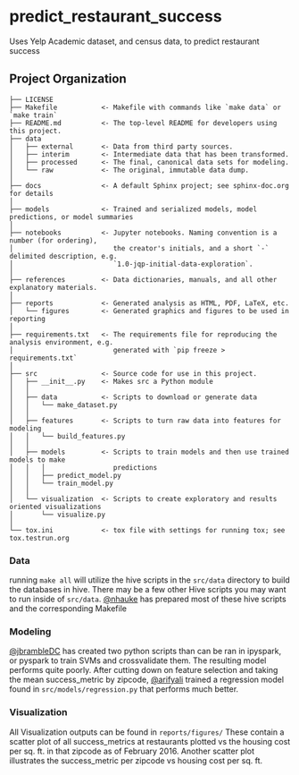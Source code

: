 predict_restaurant_success
==============================

Uses Yelp Academic dataset, and census data, to predict restaurant success

Project Organization
------------

    ├── LICENSE
    ├── Makefile           <- Makefile with commands like `make data` or `make train`
    ├── README.md          <- The top-level README for developers using this project.
    ├── data
    │   ├── external       <- Data from third party sources.
    │   ├── interim        <- Intermediate data that has been transformed.
    │   ├── processed      <- The final, canonical data sets for modeling.
    │   └── raw            <- The original, immutable data dump.
    │
    ├── docs               <- A default Sphinx project; see sphinx-doc.org for details
    │
    ├── models             <- Trained and serialized models, model predictions, or model summaries
    │
    ├── notebooks          <- Jupyter notebooks. Naming convention is a number (for ordering),
    │                         the creator's initials, and a short `-` delimited description, e.g.
    │                         `1.0-jqp-initial-data-exploration`.
    │
    ├── references         <- Data dictionaries, manuals, and all other explanatory materials.
    │
    ├── reports            <- Generated analysis as HTML, PDF, LaTeX, etc.
    │   └── figures        <- Generated graphics and figures to be used in reporting
    │
    ├── requirements.txt   <- The requirements file for reproducing the analysis environment, e.g.
    │                         generated with `pip freeze > requirements.txt`
    │
    ├── src                <- Source code for use in this project.
    │   ├── __init__.py    <- Makes src a Python module
    │   │
    │   ├── data           <- Scripts to download or generate data
    │   │   └── make_dataset.py
    │   │
    │   ├── features       <- Scripts to turn raw data into features for modeling
    │   │   └── build_features.py
    │   │
    │   ├── models         <- Scripts to train models and then use trained models to make
    │   │   │                 predictions
    │   │   ├── predict_model.py
    │   │   └── train_model.py
    │   │
    │   └── visualization  <- Scripts to create exploratory and results oriented visualizations
    │       └── visualize.py
    │
    └── tox.ini            <- tox file with settings for running tox; see tox.testrun.org

### Data
running `make all` will utilize the hive scripts in the `src/data` directory to build the databases in hive. There may be a few
other Hive scripts you may want to run inside of `src/data`. [@nhauke](https://github.com/nhauke) has prepared most of these hive scripts and the
corresponding Makefile

### Modeling
[@jbrambleDC](https://github.com/jbrambledc) has created two python scripts than can be ran in ipyspark, or pyspark to train SVMs and crossvalidate them. The
resulting model performs quite poorly. After cutting down on feature selection and taking the mean success_metric by zipcode,
[@arifyali](https://github.com/arifyali) trained a regression model found in `src/models/regression.py` that performs much  better. 

### Visualization
All Visualization outputs can be found in `reports/figures/` These contain a scatter plot of all success_metrics at restaurants
plotted vs the housing cost per sq. ft. in that zipcode as of February 2016. Another scatter plot illustrates the success_metric
per zipcode vs housing cost per sq. ft. 
